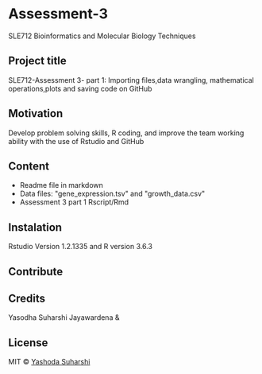 # Assessment-3
SLE712 Bioinformatics and Molecular Biology Techniques

## Project title
SLE712-Assessment 3- part 1: Importing files,data wrangling, mathematical operations,plots and saving code on GitHub

## Motivation
Develop problem solving skills, R coding, and improve the team working ability with the use of Rstudio and GitHub

## Content
* Readme file in markdown
* Data files: "gene_expression.tsv" and "growth_data.csv"
* Assessment 3 part 1 Rscript/Rmd

## Instalation
Rstudio Version 1.2.1335 and R version 3.6.3

## Contribute

## Credits
Yasodha Suharshi Jayawardena & 

## License

MIT © [Yashoda Suharshi]()






